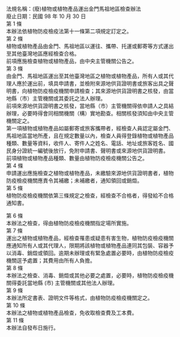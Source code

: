 法規名稱：(廢)植物或植物產品運出金門馬祖地區檢查辦法  
廢止日期：民國 98 年 10 月 30 日  
第 1 條  
本辦法依植物防疫檢疫法第十一條第二項規定訂定之。  
第 2 條  
植物或植物產品由金門、馬祖地區以運往、攜帶、托運或郵寄等方式運出  
至其他臺灣地區應經檢查合格。  
前項應施檢查植物或植物產品，由中央主管機關公告之。  
第 3 條  
由金門、馬祖地區運出至其他臺灣地區之植物或植物產品，所有人或其代  
理人應於運出前，填具申請書，並檢附來源地供貨證明書或旅客出具之聲  
明書，向植物防疫檢疫機關申請檢查；其來源地供貨證明書之核發，由當  
地縣（市）主管機關或其委託之法人辦理。  
前項來源地供貨證明書之核發，當地縣（市）主管機關得依申請人之具結  
辦理，必要時得會同相關機關（構）實地勘查。相關核發須知由中央主管  
機關定之。  
第一項植物或植物產品如屬郵寄或旅客攜帶者，經檢查人員認定屬金門、  
馬祖地區當地所產，且在規定數量以內，檢查人員得登錄植物或植物產品  
種類、數量等資料，收件人、寄件人之姓名、電話、地址或旅客姓名、國  
民身分證統一編號後放行，免附申請書、聲明書或來源地供貨證明書。  
前項植物或植物產品種類、數量由植物防疫檢疫機關公告之。  
第 4 條  
申請運出應施檢查之植物或植物產品，未繳驗來源地供貨證明書者，植物  
防疫檢疫機關應責令其補繳；未補繳者，通知領回或銷燬。  
第 5 條  
植物防疫檢疫機關依第三條規定之檢查，經檢查不合格者，得發給不合格  
通知書。  


第 6 條  
本辦法之檢查，得由植物防疫檢疫機關指定場所實施。  
第 7 條  
運出之植物或植物產品，經檢查罹患或疑患有害生物，植物防疫檢疫機關  
應通知所有人或其代理人，限期將該植物或植物產品連同其包裝、容器予  
以消毒、銷燬或領回。逾期未辦理或有緊急處置必要時，由植物防疫檢疫  
機關逕予處置；其費用由所有人負擔。  
第 8 條  
本辦法之檢查、消毒、銷燬或其他必要之處置，必要時，植物防疫檢疫機  
關得委託當地縣 (市) 主管機關或其他法人辦理。  
第 9 條  
本辦法所定書表、證明文件等格式，由植物防疫檢疫機關定之。  
第 10 條  
本辦法之植物或植物產品檢查，免收取檢查費及工本費。  
第 11 條  
本辦法自發布日施行。  


